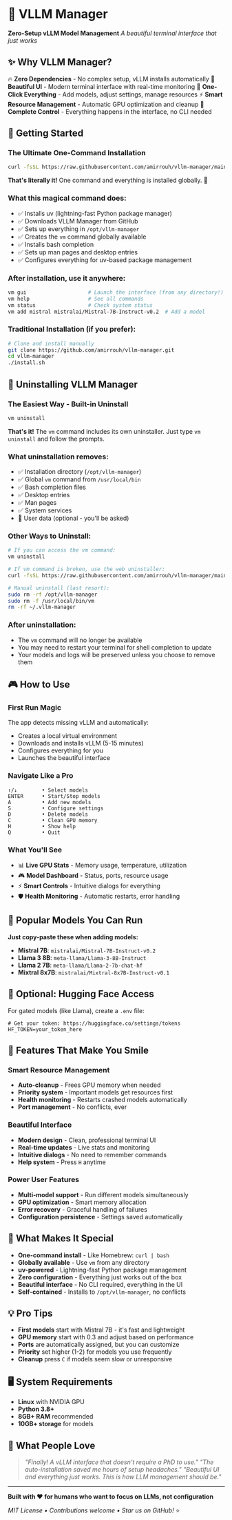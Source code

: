 # 🚀 VLLM Manager

**Zero-Setup vLLM Model Management**
*A beautiful terminal interface that just works*

## ✨ Why VLLM Manager?

🔥 **Zero Dependencies** - No complex setup, vLLM installs automatically
💫 **Beautiful UI** - Modern terminal interface with real-time monitoring
🎯 **One-Click Everything** - Add models, adjust settings, manage resources
⚡ **Smart Resource Management** - Automatic GPU optimization and cleanup
🔄 **Complete Control** - Everything happens in the interface, no CLI needed

## 🚀 Getting Started

### **The Ultimate One-Command Installation**

```bash
curl -fsSL https://raw.githubusercontent.com/amirrouh/vllm-manager/main/install-from-web.sh | bash
```

**That's literally it!** One command and everything is installed globally. 🎉

### **What this magical command does:**
- ✅ Installs uv (lightning-fast Python package manager)
- ✅ Downloads VLLM Manager from GitHub
- ✅ Sets up everything in `/opt/vllm-manager`
- ✅ Creates the `vm` command globally available
- ✅ Installs bash completion
- ✅ Sets up man pages and desktop entries
- ✅ Configures everything for uv-based package management

### **After installation, use it anywhere:**

```bash
vm gui                    # Launch the interface (from any directory!)
vm help                   # See all commands
vm status                 # Check system status
vm add mistral mistralai/Mistral-7B-Instruct-v0.2  # Add a model
```

### **Traditional Installation (if you prefer):**

```bash
# Clone and install manually
git clone https://github.com/amirrouh/vllm-manager.git
cd vllm-manager
./install.sh
```

## 🔧 Uninstalling VLLM Manager

### **The Easiest Way - Built-in Uninstall**

```bash
vm uninstall
```

**That's it!** The `vm` command includes its own uninstaller. Just type `vm uninstall` and follow the prompts.

### **What uninstallation removes:**
- ✅ Installation directory (`/opt/vllm-manager`)
- ✅ Global `vm` command from `/usr/local/bin`
- ✅ Bash completion files
- ✅ Desktop entries
- ✅ Man pages
- ✅ System services
- 🤔 User data (optional - you'll be asked)

### **Other Ways to Uninstall:**

```bash
# If you can access the vm command:
vm uninstall

# If vm command is broken, use the web uninstaller:
curl -fsSL https://raw.githubusercontent.com/amirrouh/vllm-manager/main/uninstall-from-web.sh | bash

# Manual uninstall (last resort):
sudo rm -rf /opt/vllm-manager
sudo rm -f /usr/local/bin/vm
rm -rf ~/.vllm-manager
```

### **After uninstallation:**
- The `vm` command will no longer be available
- You may need to restart your terminal for shell completion to update
- Your models and logs will be preserved unless you choose to remove them

## 🎮 How to Use

### **First Run Magic**
The app detects missing vLLM and automatically:
- Creates a local virtual environment
- Downloads and installs vLLM (5-15 minutes)
- Configures everything for you
- Launches the beautiful interface

### **Navigate Like a Pro**
```
↑/↓        • Select models
ENTER      • Start/Stop models
A          • Add new models
S          • Configure settings
D          • Delete models
C          • Clean GPU memory
H          • Show help
Q          • Quit
```

### **What You'll See**
- 📊 **Live GPU Stats** - Memory usage, temperature, utilization
- 🎮 **Model Dashboard** - Status, ports, resource usage
- ⚡ **Smart Controls** - Intuitive dialogs for everything
- 🛡️ **Health Monitoring** - Automatic restarts, error handling

## 💫 Popular Models You Can Run

**Just copy-paste these when adding models:**

- **Mistral 7B**: `mistralai/Mistral-7B-Instruct-v0.2`
- **Llama 3 8B**: `meta-llama/Llama-3-8B-Instruct`
- **Llama 2 7B**: `meta-llama/Llama-2-7b-chat-hf`
- **Mixtral 8x7B**: `mistralai/Mixtral-8x7B-Instruct-v0.1`

## 🔧 Optional: Hugging Face Access

For gated models (like Llama), create a `.env` file:

```env
# Get your token: https://huggingface.co/settings/tokens
HF_TOKEN=your_token_here
```

## 🎨 Features That Make You Smile

### **Smart Resource Management**
- **Auto-cleanup** - Frees GPU memory when needed
- **Priority system** - Important models get resources first
- **Health monitoring** - Restarts crashed models automatically
- **Port management** - No conflicts, ever

### **Beautiful Interface**
- **Modern design** - Clean, professional terminal UI
- **Real-time updates** - Live stats and monitoring
- **Intuitive dialogs** - No need to remember commands
- **Help system** - Press `H` anytime

### **Power User Features**
- **Multi-model support** - Run different models simultaneously
- **GPU optimization** - Smart memory allocation
- **Error recovery** - Graceful handling of failures
- **Configuration persistence** - Settings saved automatically

## 🎯 What Makes It Special

- **One-command install** - Like Homebrew: `curl | bash`
- **Globally available** - Use `vm` from any directory
- **uv-powered** - Lightning-fast Python package management
- **Zero configuration** - Everything just works out of the box
- **Beautiful interface** - No CLI required, everything in the UI
- **Self-contained** - Installs to `/opt/vllm-manager`, no conflicts

## 💡 Pro Tips

- **First models** start with Mistral 7B - it's fast and lightweight
- **GPU memory** start with 0.3 and adjust based on performance
- **Ports** are automatically assigned, but you can customize
- **Priority** set higher (1-2) for models you use frequently
- **Cleanup** press `C` if models seem slow or unresponsive

## 🖥️ System Requirements

- **Linux** with NVIDIA GPU
- **Python 3.8+**
- **8GB+ RAM** recommended
- **10GB+ storage** for models

## 🎪 What People Love

> *"Finally! A vLLM interface that doesn't require a PhD to use."*
> *"The auto-installation saved me hours of setup headaches."*
> *"Beautiful UI and everything just works. This is how LLM management should be."*

---

**Built with ❤️ for humans who want to focus on LLMs, not configuration**

*MIT License • Contributions welcome • Star us on GitHub!* ⭐